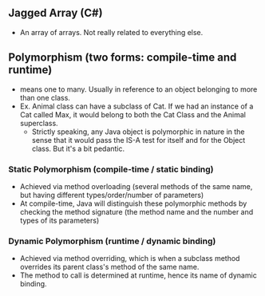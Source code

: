 ## Jagged Array (C#)
- An array of arrays. Not really related to everything else.

## Polymorphism (two forms: compile-time and runtime)
- means one to many. Usually in reference to an object belonging to more than one class.
- Ex. Animal class can have a subclass of Cat. If we had an instance of a Cat called Max, it would belong to both the Cat Class and the Animal superclass.
  - Strictly speaking, any Java object is polymorphic in nature in the sense that it would pass the IS-A test for itself and for the Object class. But it's a bit pedantic.

### Static Polymorphism (compile-time / static binding)
- Achieved via method overloading (several methods of the same name, but having different types/order/number of parameters)
- At compile-time, Java will distinguish these polymorphic methods by checking the method signature (the method name and the number and types of its parameters)

### Dynamic Polymorphism (runtime / dynamic binding)
- Achieved via method overriding, which is when a subclass method overrides its parent class's method of the same name.
- The method to call is determined at runtime, hence its name of dynamic binding.
